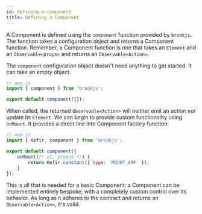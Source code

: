 ```yaml
---
id: defining-a-component
title: Defining a Component
---
```


A Component is defined using the `component` function provided by `brookjs`. The function takes a configuration object and returns a Component function. Remember, a Component function is one that takes an `Element` and an `Observable<props>` and returns an `Observable<Action>`.

The `component` configuration object doesn't need anything to get started. It can take an empty object.

```js
// app.js
import { component } from 'brookjs';

export default component({});
```

When called, the returned `Observable<Action>` will neither emit an action nor update its `Element`. We can begin to provide custom functionality using `onMount`. It provides a direct line into Component factory function:

```js
// app.js
import { Kefir, component } from 'brookjs';

export default component({
    onMount(/* el, props$ */) {
        return Kefir.constant({ type: 'MOUNT_APP' });
    }
});
```

This is all that is needed for a basic Component; a Component can be implemented entirely bespoke, with a completely custom control over its behavior. As long as it adheres to the contract and returns an `Observable<Action>`, it's valid.
